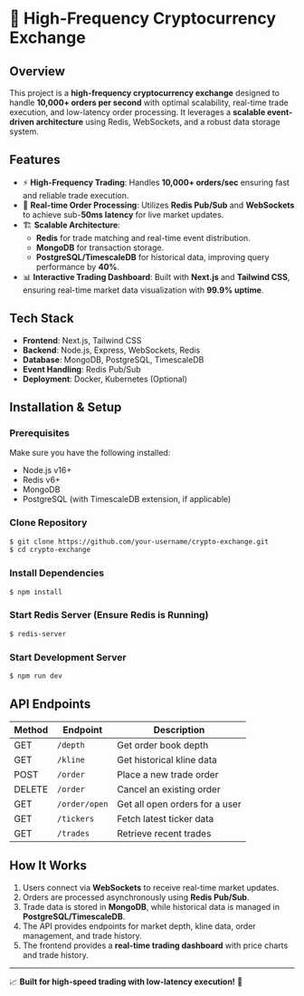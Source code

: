 # 🚀 High-Frequency Cryptocurrency Exchange

## Overview
This project is a **high-frequency cryptocurrency exchange** designed to handle **10,000+ orders per second** with optimal scalability, real-time trade execution, and low-latency order processing. It leverages a **scalable event-driven architecture** using Redis, WebSockets, and a robust data storage system.

## Features
- ⚡ **High-Frequency Trading**: Handles **10,000+ orders/sec** ensuring fast and reliable trade execution.
- 📡 **Real-time Order Processing**: Utilizes **Redis Pub/Sub** and **WebSockets** to achieve sub-**50ms latency** for live market updates.
- 🏗 **Scalable Architecture**:
  - **Redis** for trade matching and real-time event distribution.
  - **MongoDB** for transaction storage.
  - **PostgreSQL/TimescaleDB** for historical data, improving query performance by **40%**.
- 📊 **Interactive Trading Dashboard**: Built with **Next.js** and **Tailwind CSS**, ensuring real-time market data visualization with **99.9% uptime**.

## Tech Stack
- **Frontend**: Next.js, Tailwind CSS
- **Backend**: Node.js, Express, WebSockets, Redis
- **Database**: MongoDB, PostgreSQL, TimescaleDB
- **Event Handling**: Redis Pub/Sub
- **Deployment**: Docker, Kubernetes (Optional)

## Installation & Setup
### Prerequisites
Make sure you have the following installed:
- Node.js v16+
- Redis v6+
- MongoDB
- PostgreSQL (with TimescaleDB extension, if applicable)

### Clone Repository
```bash
$ git clone https://github.com/your-username/crypto-exchange.git
$ cd crypto-exchange
```

### Install Dependencies
```bash
$ npm install
```

### Start Redis Server (Ensure Redis is Running)
```bash
$ redis-server
```

### Start Development Server
```bash
$ npm run dev
```

## API Endpoints
| Method | Endpoint           | Description                      |
|--------|-------------------|----------------------------------|
| GET    | `/depth`          | Get order book depth            |
| GET    | `/kline`          | Get historical kline data       |
| POST   | `/order`         | Place a new trade order         |
| DELETE | `/order`         | Cancel an existing order        |
| GET    | `/order/open`    | Get all open orders for a user  |
| GET    | `/tickers`       | Fetch latest ticker data        |
| GET    | `/trades`        | Retrieve recent trades          |

## How It Works
1. Users connect via **WebSockets** to receive real-time market updates.
2. Orders are processed asynchronously using **Redis Pub/Sub**.
3. Trade data is stored in **MongoDB**, while historical data is managed in **PostgreSQL/TimescaleDB**.
4. The API provides endpoints for market depth, kline data, order management, and trade history.
5. The frontend provides a **real-time trading dashboard** with price charts and trade history.

---
📈 **Built for high-speed trading with low-latency execution!** 🚀



